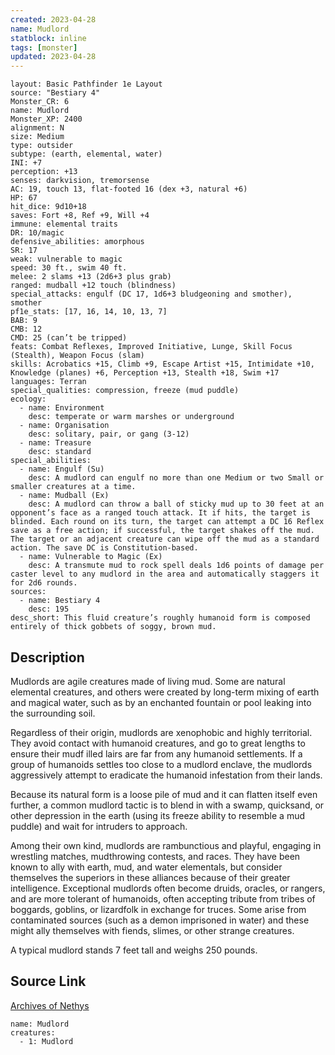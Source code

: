 ```yaml
---
created: 2023-04-28
name: Mudlord
statblock: inline
tags: [monster]
updated: 2023-04-28
---
```

```statblock
layout: Basic Pathfinder 1e Layout
source: "Bestiary 4"
Monster_CR: 6
name: Mudlord
Monster_XP: 2400
alignment: N
size: Medium
type: outsider
subtype: (earth, elemental, water)
INI: +7
perception: +13
senses: darkvision, tremorsense
AC: 19, touch 13, flat-footed 16 (dex +3, natural +6)
HP: 67
hit_dice: 9d10+18
saves: Fort +8, Ref +9, Will +4
immune: elemental traits
DR: 10/magic
defensive_abilities: amorphous
SR: 17
weak: vulnerable to magic
speed: 30 ft., swim 40 ft.
melee: 2 slams +13 (2d6+3 plus grab)
ranged: mudball +12 touch (blindness)
special_attacks: engulf (DC 17, 1d6+3 bludgeoning and smother), smother
pf1e_stats: [17, 16, 14, 10, 13, 7]
BAB: 9
CMB: 12
CMD: 25 (can’t be tripped)
feats: Combat Reflexes, Improved Initiative, Lunge, Skill Focus (Stealth), Weapon Focus (slam)
skills: Acrobatics +15, Climb +9, Escape Artist +15, Intimidate +10, Knowledge (planes) +6, Perception +13, Stealth +18, Swim +17
languages: Terran
special_qualities: compression, freeze (mud puddle)
ecology:
  - name: Environment
    desc: temperate or warm marshes or underground
  - name: Organisation
    desc: solitary, pair, or gang (3-12)
  - name: Treasure
    desc: standard
special_abilities:
  - name: Engulf (Su)
    desc: A mudlord can engulf no more than one Medium or two Small or smaller creatures at a time.
  - name: Mudball (Ex)
    desc: A mudlord can throw a ball of sticky mud up to 30 feet at an opponent’s face as a ranged touch attack. It if hits, the target is blinded. Each round on its turn, the target can attempt a DC 16 Reflex save as a free action; if successful, the target shakes off the mud. The target or an adjacent creature can wipe off the mud as a standard action. The save DC is Constitution-based.
  - name: Vulnerable to Magic (Ex)
    desc: A transmute mud to rock spell deals 1d6 points of damage per caster level to any mudlord in the area and automatically staggers it for 2d6 rounds.
sources:
  - name: Bestiary 4
    desc: 195
desc_short: This fluid creature’s roughly humanoid form is composed entirely of thick gobbets of soggy, brown mud.
```
## Description
Mudlords are agile creatures made of living mud. Some are natural elemental creatures, and others were created by long-term mixing of earth and magical water, such as by an enchanted fountain or pool leaking into the surrounding soil.

Regardless of their origin, mudlords are xenophobic and highly territorial. They avoid contact with humanoid creatures, and go to great lengths to ensure their mudf illed lairs are far from any humanoid settlements. If a group of humanoids settles too close to a mudlord enclave, the mudlords aggressively attempt to eradicate the humanoid infestation from their lands.

Because its natural form is a loose pile of mud and it can flatten itself even further, a common mudlord tactic is to blend in with a swamp, quicksand, or other depression in the earth (using its freeze ability to resemble a mud puddle) and wait for intruders to approach.

Among their own kind, mudlords are rambunctious and playful, engaging in wrestling matches, mudthrowing contests, and races. They have been known to ally with earth, mud, and water elementals, but consider themselves the superiors in these alliances because of their greater intelligence. Exceptional mudlords often become druids, oracles, or rangers, and are more tolerant of humanoids, often accepting tribute from tribes of boggards, goblins, or lizardfolk in exchange for truces. Some arise from contaminated sources (such as a demon imprisoned in water) and these might ally themselves with fiends, slimes, or other strange creatures.

A typical mudlord stands 7 feet tall and weighs 250 pounds.
## Source Link
[Archives of Nethys](https://aonprd.com/MonsterDisplay.aspx?ItemName=Mudlord)
```encounter-table
name: Mudlord
creatures:
  - 1: Mudlord
```

